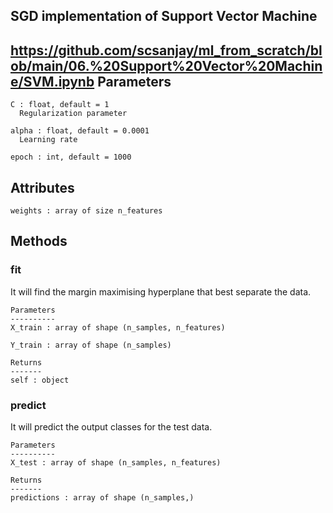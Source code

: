  ## SGD implementation of Support Vector Machine
https://github.com/scsanjay/ml_from_scratch/blob/main/06.%20Support%20Vector%20Machine/SVM.ipynb
  Parameters
  ----------
    C : float, default = 1
      Regularization parameter

    alpha : float, default = 0.0001
      Learning rate

    epoch : int, default = 1000

  Attributes
  ----------
    weights : array of size n_features
  
  Methods
  -------
  
  ### fit
  It will find the margin maximising hyperplane that best separate the data.

    Parameters
    ----------
    X_train : array of shape (n_samples, n_features)

    Y_train : array of shape (n_samples)

    Returns
    -------
    self : object
    
  ### predict
  It will predict the output classes for the test data.

    Parameters
    ----------
    X_test : array of shape (n_samples, n_features)

    Returns
    -------
    predictions : array of shape (n_samples,)
